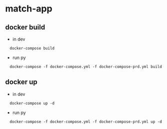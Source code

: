 # match-app

## docker build
- in dev
```
  docker-compose build
```
- run py
```
  docker-compose -f docker-compose.yml -f docker-compose-prd.yml build
```
## docker up
- in dev
```
  docker-compose up -d
```
- run py
```
  docker-compose -f docker-compose.yml -f docker-compose-prd.yml up -d
```
